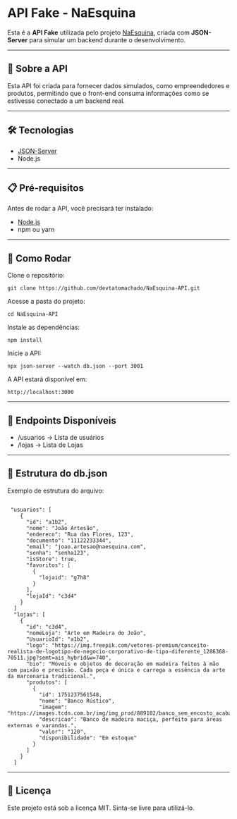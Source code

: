 # API Fake - NaEsquina

Esta é a **API Fake** utilizada pelo projeto [NaEsquina](https://github.com/devtatomachado/NaEsquina), criada com **JSON-Server** para simular um backend durante o desenvolvimento.

---
## 🧐 Sobre a API
Esta API foi criada para fornecer dados simulados, como empreendedores e produtos, permitindo que o front-end consuma informações como se estivesse conectado a um backend real.

---

## 🛠 Tecnologias
- [JSON-Server](https://github.com/typicode/json-server)
- Node.js

---

## 📋 Pré-requisitos
Antes de rodar a API, você precisará ter instalado:
- [Node.js](https://nodejs.org/)
- npm ou yarn

---

## 🚀 Como Rodar

Clone o repositório:
```
git clone https://github.com/devtatomachado/NaEsquina-API.git
```

Acesse a pasta do projeto:
```
cd NaEsquina-API
```

Instale as dependências:
```
npm install
```

Inicie a API:
```
npx json-server --watch db.json --port 3001
```

A API estará disponível em:
```
http://localhost:3000
```

---

## 🔗 Endpoints Disponíveis
- /usuarios → Lista de usuários
- /lojas → Lista de Lojas

---

## 📂 Estrutura do db.json
Exemplo de estrutura do arquivo:
```

 "usuarios": [
    {
      "id": "a1b2",
      "nome": "João Artesão",
      "endereco": "Rua das Flores, 123",
      "documento": "11122233344",
      "email": "joao.artesao@naesquina.com",
      "senha": "senha123",
      "isStore": true,
      "favoritos": [
        {
          "lojaid": "g7h8"
        }
      ],
      "lojaId": "c3d4"
    }
  ]
  "lojas": [
    {
      "id": "c3d4",
      "nomeLoja": "Arte em Madeira do João",
      "UsuarioId": "a1b2",
      "logo": "https://img.freepik.com/vetores-premium/conceito-realista-de-logotipo-de-negocio-corporativo-de-tipo-diferente_1286368-70511.jpg?semt=ais_hybrid&w=740",
      "bio": "Móveis e objetos de decoração em madeira feitos à mão com paixão e precisão. Cada peça é única e carrega a essência da arte da marcenaria tradicional.",
      "produtos": [
        {
          "id": 1751237561548,
          "nome": "Banco Rústico",
          "imagem": "https://images.tcdn.com.br/img/img_prod/889102/banco_sem_encosto_acabamento_rustico_area_externa_1507_1_59f6544d25e3faac75af8eecaaae4044.jpg",
          "descricao": "Banco de madeira maciça, perfeito para áreas externas e varandas.",
          "valor": "120",
          "disponibilidade": "Em estoque"
        }
      ]
    }
  ]
```

---

## 📜 Licença
Este projeto está sob a licença MIT. Sinta-se livre para utilizá-lo.
